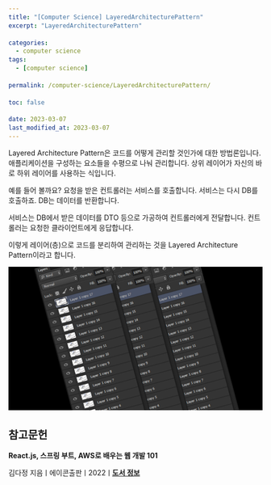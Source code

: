 ```yaml
---
title: "[Computer Science] LayeredArchitecturePattern"
excerpt: "LayeredArchitecturePattern"

categories:
  - computer science
tags:
  - [computer science]

permalink: /computer-science/LayeredArchitecturePattern/

toc: false

date: 2023-03-07
last_modified_at: 2023-03-07
---
```


Layered Architecture Pattern은 코드를 어떻게 관리할 것인가에 대한 방법론입니다. 애플리케이션을 구성하는 요소들을 수평으로 나눠 관리합니다. 상위 레이어가 자신의 바로 하위 레이어를 사용하는 식입니다.

예를 들어 볼까요? 요청을 받은 컨트롤러는 서비스를 호출합니다. 서비스는 다시 DB를 호출하죠. DB는 데이터를 반환합니다.

서비스는 DB에서 받은 데이터를 DTO 등으로 가공하여 컨트롤러에게 전달합니다. 컨트롤러는 요청한 클라이언트에게 응답합니다.

이렇게 레이어(층)으로 코드를 분리하여 관리하는 것을 Layered Architecture Pattern이라고 합니다.

![LayeredArchitecturePattern](/assets/images/posts_img/LayeredArchitecturePattern.png)

## 참고문헌

**React.js, 스프링 부트, AWS로 배우는 웹 개발 101**

김다정 지음ㅣ에이콘출판ㅣ2022ㅣ[**도서 정보**](https://product.kyobobook.co.kr/detail/S000061838547)
